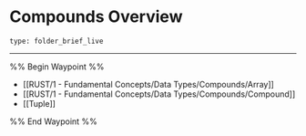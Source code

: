 # Compounds Overview
 
```ccard
type: folder_brief_live
```
 
---

%% Begin Waypoint %%
- [[RUST/1 - Fundamental Concepts/Data Types/Compounds/Array]]
- [[RUST/1 - Fundamental Concepts/Data Types/Compounds/Compound]]
- [[Tuple]]

%% End Waypoint %%